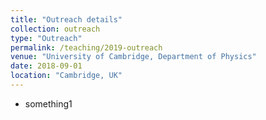 ```yaml
---
title: "Outreach details"
collection: outreach
type: "Outreach"
permalink: /teaching/2019-outreach
venue: "University of Cambridge, Department of Physics"
date: 2018-09-01
location: "Cambridge, UK"
---
```


* something1
